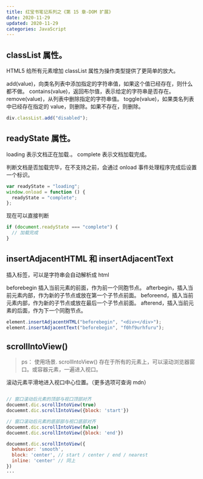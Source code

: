 ```yaml
---
title: 红宝书笔记系列之《第 15 章-DOM 扩展》
date: 2020-11-29
updated: 2020-11-29
categories: JavaScript
---
```


## classList 属性。

HTML5 给所有元素增加 classList 属性为操作类型提供了更简单的放大。

add(value)，向类名列表中添加指定的字符串值，如果这个值已经存在，则什么都不做。
contains(value)，返回布尔值，表示给定的字符串是否存在。
remove(value)，从列表中删除指定的字符串值。
toggle(value)，如果类名列表中已经存在指定的 value，则删除。如果不存在，则删除。

```js
div.classList.add("disabled");
```

## readyState 属性。

loading 表示文档正在加载.。
complete 表示文档加载完成。

判断文档是否加载完毕，在不支持之前，会通过 onload 事件处理程序完成后设置一个标识。

```js
var readyState = "loading";
window.onload = function () {
  readyState = "complete";
};
```

现在可以直接判断

```js
if (document.readyState === "complete") {
  // 加载完成
}
```

## insertAdjacentHTML 和 insertAdjacentText

插入标签，可以是字符串会自动解析成 html

beforebegin 插入当前元素的前面，作为前一个同胞节点。
afterbegin，插入当前元素内部，作为新的子节点或放在第一个子节点前面。
beforeend，插入当前元素内部，作为新的子节点或放在最后一个子节点前面。
afterend，插入当前元素的后面，作为下一个同胞节点。

```js
element.insertAdjacentHTML("beforebegin", "<div></div>");
element.insertAdjacentText("beforebegin", "f0hf9urhfuru");
```

## scrollIntoView()

> ps： 使用场景.
> scrollIntoView() 存在于所有的元素上，可以滚动浏览器窗口。或容器元素，一遍进入视口。

滚动元素平滑地进入视口中心位置。（更多选项可查询 mdn）

```js

// 窗口滚动后元素的顶部与视口顶部对齐
docuemnt.dic.scrollIntoView(true)
docuemnt.dic.scrollIntoView({block: 'start'})

// 窗口滚动后元素的底部部与视口底部对齐
docuemnt.dic.scrollIntoView(false)
docuemnt.dic.scrollIntoView({block: 'end'})

docuemnt.dic.scrollIntoView({
  behavior: 'smooth',
  block: 'center', // start / center / end / nearest
  inline: 'center' // 同上
})
···
```
